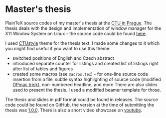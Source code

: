 # Master's thesis

PlainTeX source codes of my master's thesis at the [CTU in Prague](https://fit.cvut.cz).
The thesis deals with the design and implementation of window manager for the X11 Window System on Linux - the source code could be found [here](https://github.com/janbina/swm).

I used [CTUstyle](http://petr.olsak.net/ctustyle-e.html) theme for the thesis text.
I made some changes to it which you might find useful if you want to use this theme:
* switched positions of English and Czech abstract
* introduced separate counter for listings and created list of listings right after list of tables and figures
* created some macros (see `macros.tex`) - for one-line source code insertion from a file, subtle syntax highlighting of source code (modified [OPmac trick](http://petr.olsak.net/opmac-tricks-e.html)), non-numbered headline, and more
There are also slides used to present the thesis. I used a modified beamer template for those.

The thesis and slides in pdf format could be found in releases.
The source code could be found on GitHub, the version at the time of submitting the thesis was [1.0.0](https://github.com/janbina/swm/tree/1.0.0).
There is also a short video showcase on [youtube](https://www.youtube.com/watch?v=C-4S8lDN9vM).
